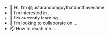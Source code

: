 - 👋 Hi, I’m @justarandomguythatdonthavename
- 👀 I’m interested in ...
- 🌱 I’m currently learning ...
- 💞️ I’m looking to collaborate on ...
- 📫 How to reach me ...

<!---
justarandomguythatdonthavename/justarandomguythatdonthavename is a ✨ special ✨ repository because its `README.md` (this file) appears on your GitHub profile.
You can click the Preview link to take a look at your changes.
--->

